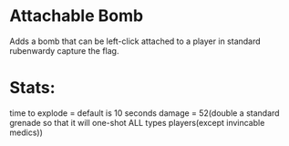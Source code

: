 # Attachable Bomb
Adds a bomb that can be left-click attached to a player in standard rubenwardy capture the flag.
# Stats:
time to explode = default is 10 seconds
damage = 52(double a standard grenade so that it will one-shot ALL types players(except invincable medics))

